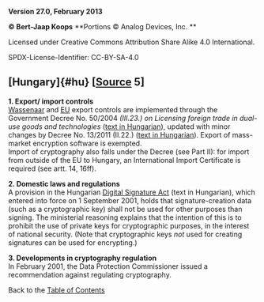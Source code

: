 **Version 27.0, February 2013**

**© Bert-Jaap Koops**
**Portions © Analog Devices, Inc. **  

Licensed under Creative Commons Attribution Share Alike 4.0 International.

SPDX-License-Identifier: CC-BY-SA-4.0

## [Hungary]{#hu} \[[Source](cls-srce.htm) 5\]

**1. Export/ import controls**\
[Wassenaar](#co) and [EU](#eu_exp) export controls are implemented
through the Government Decree No. 50/2004 *(III.23.) on Licensing
foreign trade in dual-use goods and technologies* ([text in
Hungarian](http://www.millenia.eu/cms/pdf/kettős%20felhasználású%20termékek%20és%20technológiák%20külkereskedelmi%20forgalma.pdf)),
updated with minor changes by Decree No. 13/2011 (II.22.) ([text in
Hungarian](http://www.complex.hu/jr/gen/hjegy_doc.cgi?docid=A1100013.KOR)).
Export of mass-market encryption software is exempted.\
Import of cryptography also falls under the Decree (see Part II): for
import from outside of the EU to Hungary, an International Import
Certificate is required (see artt. 14, 16ff).

**2. Domestic laws and regulations**\
A provision in the Hungarian [Digital Signature
Act](http://net.jogtar.hu/jr/gen/hjegy_doc.cgi?docid=A0100035.TV) (text
in Hungarian), which entered into force on 1 September 2001, holds that
signature-creation data (such as a cryptographic key) shall not be used
for other purposes than signing. The ministerial reasoning explains that
the intention of this is to prohibit the use of private keys for
cryptographic purposes, in the interest of national security. (Note that
cryptographic keys *not* used for creating signatures can be used for
encrypting.)

**3. Developments in cryptography regulation**\
In February 2001, the Data Protection Commissioner issued a
recommendation against regulating cryptography.

Back to the [Table of Contents](index.html#toc)
